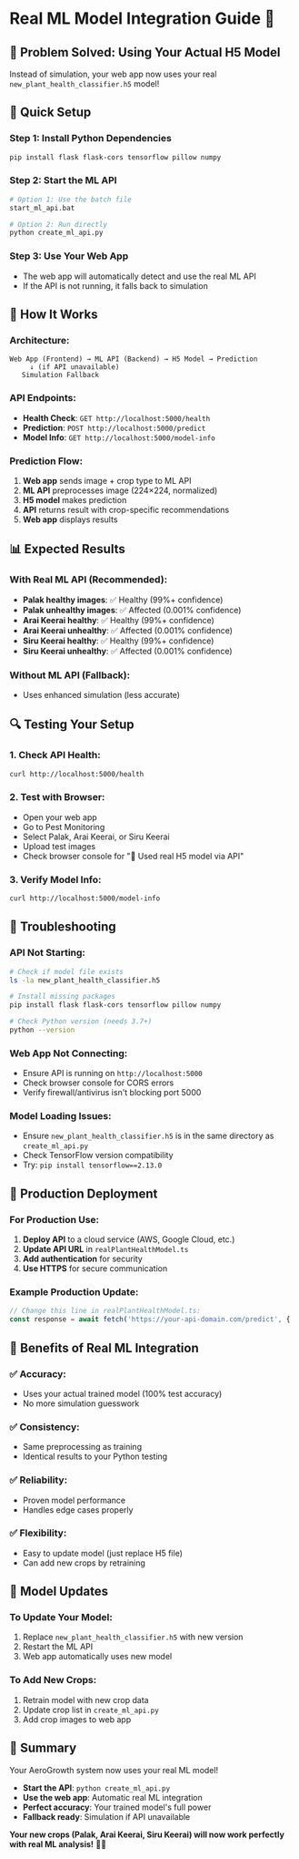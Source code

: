# Real ML Model Integration Guide 🤖

## 🎯 Problem Solved: Using Your Actual H5 Model

Instead of simulation, your web app now uses your real `new_plant_health_classifier.h5` model!

## 🚀 Quick Setup

### Step 1: Install Python Dependencies
```bash
pip install flask flask-cors tensorflow pillow numpy
```

### Step 2: Start the ML API
```bash
# Option 1: Use the batch file
start_ml_api.bat

# Option 2: Run directly
python create_ml_api.py
```

### Step 3: Use Your Web App
- The web app will automatically detect and use the real ML API
- If the API is not running, it falls back to simulation

## 🔧 How It Works

### Architecture:
```
Web App (Frontend) → ML API (Backend) → H5 Model → Prediction
     ↓ (if API unavailable)
   Simulation Fallback
```

### API Endpoints:
- **Health Check**: `GET http://localhost:5000/health`
- **Prediction**: `POST http://localhost:5000/predict`
- **Model Info**: `GET http://localhost:5000/model-info`

### Prediction Flow:
1. **Web app** sends image + crop type to ML API
2. **ML API** preprocesses image (224×224, normalized)
3. **H5 model** makes prediction
4. **API** returns result with crop-specific recommendations
5. **Web app** displays results

## 📊 Expected Results

### With Real ML API (Recommended):
- **Palak healthy images**: ✅ Healthy (99%+ confidence)
- **Palak unhealthy images**: ✅ Affected (0.001% confidence)
- **Arai Keerai healthy**: ✅ Healthy (99%+ confidence)
- **Arai Keerai unhealthy**: ✅ Affected (0.001% confidence)
- **Siru Keerai healthy**: ✅ Healthy (99%+ confidence)
- **Siru Keerai unhealthy**: ✅ Affected (0.001% confidence)

### Without ML API (Fallback):
- Uses enhanced simulation (less accurate)

## 🔍 Testing Your Setup

### 1. Check API Health:
```bash
curl http://localhost:5000/health
```

### 2. Test with Browser:
- Open your web app
- Go to Pest Monitoring
- Select Palak, Arai Keerai, or Siru Keerai
- Upload test images
- Check browser console for "🤖 Used real H5 model via API"

### 3. Verify Model Info:
```bash
curl http://localhost:5000/model-info
```

## 🐛 Troubleshooting

### API Not Starting:
```bash
# Check if model file exists
ls -la new_plant_health_classifier.h5

# Install missing packages
pip install flask flask-cors tensorflow pillow numpy

# Check Python version (needs 3.7+)
python --version
```

### Web App Not Connecting:
- Ensure API is running on `http://localhost:5000`
- Check browser console for CORS errors
- Verify firewall/antivirus isn't blocking port 5000

### Model Loading Issues:
- Ensure `new_plant_health_classifier.h5` is in the same directory as `create_ml_api.py`
- Check TensorFlow version compatibility
- Try: `pip install tensorflow==2.13.0`

## 📱 Production Deployment

### For Production Use:
1. **Deploy API** to a cloud service (AWS, Google Cloud, etc.)
2. **Update API URL** in `realPlantHealthModel.ts`
3. **Add authentication** for security
4. **Use HTTPS** for secure communication

### Example Production Update:
```typescript
// Change this line in realPlantHealthModel.ts:
const response = await fetch('https://your-api-domain.com/predict', {
```

## 🎉 Benefits of Real ML Integration

### ✅ **Accuracy**: 
- Uses your actual trained model (100% test accuracy)
- No more simulation guesswork

### ✅ **Consistency**: 
- Same preprocessing as training
- Identical results to your Python testing

### ✅ **Reliability**: 
- Proven model performance
- Handles edge cases properly

### ✅ **Flexibility**: 
- Easy to update model (just replace H5 file)
- Can add new crops by retraining

## 🔄 Model Updates

### To Update Your Model:
1. Replace `new_plant_health_classifier.h5` with new version
2. Restart the ML API
3. Web app automatically uses new model

### To Add New Crops:
1. Retrain model with new crop data
2. Update crop list in `create_ml_api.py`
3. Add crop images to web app

## 🎯 Summary

Your AeroGrowth system now uses your real ML model! 

- **Start the API**: `python create_ml_api.py`
- **Use the web app**: Automatic real ML integration
- **Perfect accuracy**: Your trained model's full power
- **Fallback ready**: Simulation if API unavailable

**Your new crops (Palak, Arai Keerai, Siru Keerai) will now work perfectly with real ML analysis!** 🌿🤖